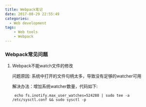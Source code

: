 ```yaml
---
title: Webpack笔记
date: 2017-08-29 22:55:49
categories:
  - Web development
tags:
    - Web tools
    - Webpack
---
```


### Webpack常见问题

1. Webpack不能watch文件的修改

    问题原因: 系统中打开的文件句柄太多，导致没有足够的watcher可用

    解决办法：增加系统watcher数量，代码如下:

        echo fs.inotify.max_user_watches=524288 | sudo tee -a /etc/sysctl.conf && sudo sysctl -p